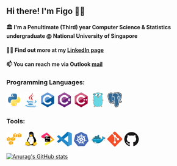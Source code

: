 ## Hi there! I'm Figo 👨‍🎓

#### 🏛️ I'm a Penultimate (Third) year Computer Science & Statistics undergraduate @ National University of Singapore
#### 👨‍💼 Find out more at my [LinkedIn page](https://www.linkedin.com/in/ze-xin-figo-lee-010206192/)
#### 📫 You can reach me via Outlook [mail](https://zexin_lee@u.nus.edu)

### Programming Languages:
<p align="left">
  <img src="https://raw.githubusercontent.com/devicons/devicon/master/icons/python/python-original.svg" alt="Python" width="40"/>
  <img src="https://raw.githubusercontent.com/devicons/devicon/master/icons/java/java-original.svg" alt="Java" width="40"/>
  <img src="https://raw.githubusercontent.com/devicons/devicon/master/icons/c/c-original.svg" alt="C#" width="40"/>
  <img src="https://raw.githubusercontent.com/devicons/devicon/master/icons/csharp/csharp-original.svg" alt="C#" width="40"/>
  <img src="https://raw.githubusercontent.com/devicons/devicon/master/icons/cplusplus/cplusplus-original.svg" alt="C++" width="40"/>
  <img src="https://raw.githubusercontent.com/devicons/devicon/master/icons/go/go-original.svg" alt="Go" width="40"/>
  <img src="https://raw.githubusercontent.com/devicons/devicon/master/icons/postgresql/postgresql-original.svg" alt="PostgreSQL" width="40"/>

  
### Tools:
<p align="left">
  <img src="https://raw.githubusercontent.com/devicons/devicon/master/icons/amazonwebservices/amazonwebservices-original.svg" alt="AWS" width="40"/>
  <img src="https://raw.githubusercontent.com/devicons/devicon/master/icons/linux/linux-original.svg" alt="Linux" width="40"/>
  <img src="https://raw.githubusercontent.com/devicons/devicon/master/icons/jetbrains/jetbrains-original.svg" alt="JB" width="40"/>
  <img src="https://raw.githubusercontent.com/devicons/devicon/master/icons/vscode/vscode-original.svg" alt="" width="40"/>
  <img src="https://raw.githubusercontent.com/devicons/devicon/master/icons/kubernetes/kubernetes-plain.svg" alt="kubernetes" width="40"/>
  <img src="https://raw.githubusercontent.com/devicons/devicon/master/icons/docker/docker-original.svg" alt="Docker" width="40"/>
  <img src="https://raw.githubusercontent.com/devicons/devicon/master/icons/git/git-original.svg" alt="Git" width="40"/>
  <img src="https://raw.githubusercontent.com/devicons/devicon/master/icons/github/github-original.svg" alt="GitHub" width="40"/>

  [![Anurag's GitHub stats](https://github-readme-stats.vercel.app/api?username=figo2127&count_private=true&hide=stars,contribs&show_icons=true&theme=github_dark&include_all_commits=true)](https://github.com/anuraghazra/github-readme-stats)
